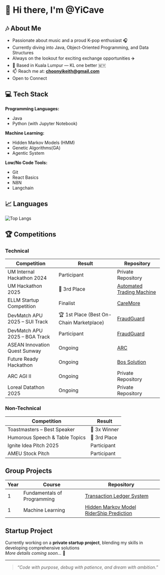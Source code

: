 # 👋 Hi there, I'm @YiCave

## 🎶 About Me
- Passionate about music and a proud K-pop enthusiast 🎧  
- Currently diving into Java, Object-Oriented Programming, and Data Structures  
- Always on the lookout for exciting exchange opportunities ✈️  
- 📍 Based in Kuala Lumpur — KL one better 🇲🇾  
- 📫 Reach me at: **choonyikeith@gmail.com**
- Open to Connect

## 💻 Tech Stack
**Programming Languages:**  
- Java  
- Python (with Jupyter Notebook)  

**Machine Learning:**  
- Hidden Markov Models (HMM)  
- Genetic Algorithms(GA)
- Agentic System

**Low/No Code Tools:**  
- Git  
- React Basics
- N8N
- Langchain

## 📈 Languages
![Top Langs](https://github-readme-stats.vercel.app/api/top-langs/?username=YiCave&layout=compact&theme=tokyonight)  

## 🏆 Competitions

### Technical
| Competition | Result | Repository |
|-------------|--------|------------|
| UM Internal Hackathon 2024| Participant | Private Repository |
| UM Hackathon 2025 | 🥉 3rd Place | [Automated Trading Machine](https://github.com/ngai123/UMhackathon-RojakUni-) |
| ELLM Startup Competition | Finalist | [CareMore](https://github.com/matt0757/ELLM-Rojak-Uni) |
| DevMatch APU 2025 – SUI Track | 🏆 1st Place (Best On-Chain Marketplace) | [FraudGuard](https://github.com/YiCave/hokkien-mee-is-red-and-black) |
| DevMatch APU 2025 – BGA Track | Participant | [FraudGuard](https://github.com/YiCave/hokkien-mee-is-red-and-black) |
| ASEAN Innovation Quest Sunway | Ongoing |  [ARC](https://github.com/YiCave/ARC-v1) |
| Future Ready Hackathon | Ongoing | [Bos Solution](https://github.com/YiCave/bos_solution) |
| ARC AGI II | Ongoing | Private Repository |
| Loreal Datathon 2025 | Ongoing | Private Repository |

### Non-Technical
| Competition | Result |
|-------------|--------|
| Toastmasters – Best Speaker | 🏅 3x Winner |
| Humorous Speech & Table Topics | 🥉 3rd Place |
| Ignite Idea Pitch 2025 | Participant |
| AMEU Stock Pitch | Participant |

## Group Projects
| Year | Course | Repository |
|------|--------|------------|
|  1   | Fundamentals of Programming | [Transaction Ledger System](https://github.com/YiCave/Transaction-Ledger-System) |
|  1   | Machine Learning | [Hidden Markov Model RiderShip Prediction](https://github.com/YiCave/Ridership-HMM-Prediction) |

## Startup Project
Currently working on a **private startup project**, blending my skills in developing comprehensive solutions  
*More details coming soon…* 👀  



---

> *“Code with purpose, debug with patience, and dream with ambition.”*

